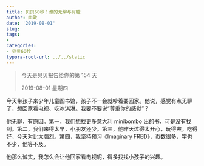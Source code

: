```yaml
---
title: 贝贝60秒：谁的无聊与有趣
author: 曲政
date: '2019-08-01'
slug: 
tags:
- 
categories:
- 贝贝60秒
typora-root-url: ../../static
---
```


>   今天是贝贝报告给你的第 154 天
>
>   2019-08-01 星期四

今天带孩子来少年儿童图书馆，孩子不一会就吵着要回家。他说，感觉有点无聊了，想回家看电视、吃冰淇淋。我要不要说“尊重你的感觉”？

他无聊，有原因。第一，我们想找更多意大利 minibombo 出的书，可是没有找到。第二，我们来得太早，小朋友还少。第三，他昨天过得太开心，玩得爽，吃得好，今天对比太强烈。第四，我坚持预习《Imaginary FRED》，页数很多，字也不少，他等不及。

他那么诚实，我怎么会让他回家看电视呢，得多找找小孩子的兴趣。